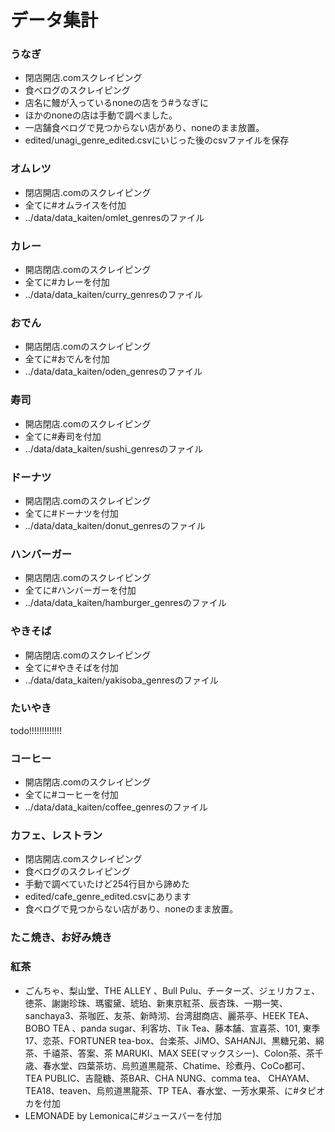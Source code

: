 # データ集計
### うなぎ
- 閉店開店.comスクレイピング  
- 食べログのスクレイピング  
- 店名に鰻が入っているnoneの店をう#うなぎに
- ほかのnoneの店は手動で調べました。  
- 一店舗食べログで見つからない店があり、noneのまま放置。
- edited/unagi_genre_edited.csvにいじった後のcsvファイルを保存
### オムレツ  
- 閉店開店.comのスクレイピング
- 全てに#オムライスを付加
- ../data/data_kaiten/omlet_genresのファイル
### カレー  
- 開店閉店.comのスクレイピング  
- 全てに#カレーを付加
- ../data/data_kaiten/curry_genresのファイル
### おでん
- 開店閉店.comのスクレイピング  
- 全てに#おでんを付加
- ../data/data_kaiten/oden_genresのファイル
### 寿司
- 開店閉店.comのスクレイピング  
- 全てに#寿司を付加
- ../data/data_kaiten/sushi_genresのファイル
### ドーナツ
- 開店閉店.comのスクレイピング  
- 全てに#ドーナツを付加
- ../data/data_kaiten/donut_genresのファイル
### ハンバーガー
- 開店閉店.comのスクレイピング  
- 全てに#ハンバーガーを付加
- ../data/data_kaiten/hamburger_genresのファイル
### やきそば
- 開店閉店.comのスクレイピング  
- 全てに#やきそばを付加
- ../data/data_kaiten/yakisoba_genresのファイル
### たいやき
todo!!!!!!!!!!!!!
### コーヒー
- 開店閉店.comのスクレイピング  
- 全てに#コーヒーを付加
- ../data/data_kaiten/coffee_genresのファイル
### カフェ、レストラン
- 閉店開店.comスクレイピング  
- 食べログのスクレイピング 
- 手動で調べていたけど254行目から諦めた
- edited/cafe_genre_edited.csvにあります
- 食べログで見つからない店があり、noneのまま放置。
### たこ焼き、お好み焼き
### 紅茶
- ごんちゃ、梨山堂、THE ALLEY 、Bull Pulu、チーターズ、ジェリカフェ、徳茶、謝謝珍珠、瑪蜜黛、琥珀、新東京紅茶、辰杏珠、一期一笑、sanchaya3、茶咖匠、友茶、新時沏、台湾甜商店、麗茶亭、HEEK TEA、BOBO TEA 、panda sugar、利客坊、Tik Tea、藤本舗、宣喜茶、101,
東季17、恋茶、FORTUNER tea-box、台楽茶、JiMO、SAHANJI、黒糖兄弟、綿茶、千禧茶、答案、茶 MARUKI、MAX SEE(マックスシー)、Colon茶、茶千歳、春水堂、四葉茶坊、烏煎道黒龍茶、Chatime、珍煮丹、CoCo都可、TEA PUBLIC、吉龍糖、茶BAR、CHA NUNG、comma tea、 CHAYAM、TEA18、teaven、烏煎道黒龍茶、TP TEA、春水堂、一芳水果茶、に#タピオカを付加
- LEMONADE by Lemonicaに#ジュースバーを付加